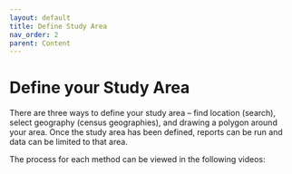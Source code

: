 ```yaml
---
layout: default
title: Define Study Area
nav_order: 2
parent: Content
---
```


# Define your Study Area

There are three ways to define your study area – find location (search), select geography (census geographies), and drawing a polygon around your area. Once the study area has been defined, reports can be run and data can be limited to that area. 

The process for each method can be viewed in the following videos: 
